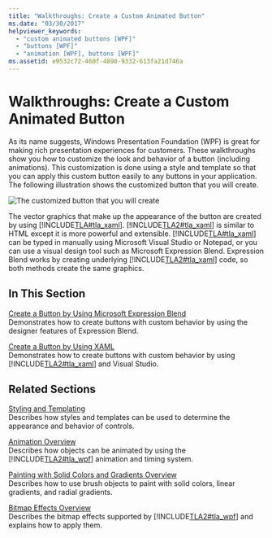 ```yaml
---
title: "Walkthroughs: Create a Custom Animated Button"
ms.date: "03/30/2017"
helpviewer_keywords: 
  - "custom animated buttons [WPF]"
  - "buttons [WPF]"
  - "animation [WPF], buttons [WPF]"
ms.assetid: e9532c72-460f-4898-9332-613fa21d746a
---
```

# Walkthroughs: Create a Custom Animated Button
As its name suggests, Windows Presentation Foundation (WPF) is great for making rich presentation experiences for customers. These walkthroughs show you how to customize the look and behavior of a button (including animations). This customization is done using a style and template so that you can apply this custom button easily to any buttons in your application. The following illustration shows the customized button that you will create.  
  
 ![The customized button that you will create](./media/custom-button-blend-intro.jpg "custom_button_blend_Intro")  
  
 The vector graphics that make up the appearance of the button are created by using [!INCLUDE[TLA#tla_xaml](../../../../includes/tlasharptla-xaml-md.md)]. [!INCLUDE[TLA2#tla_xaml](../../../../includes/tla2sharptla-xaml-md.md)] is similar to HTML except it is more powerful and extensible. [!INCLUDE[TLA#tla_xaml](../../../../includes/tlasharptla-xaml-md.md)] can be typed in manually using Microsoft Visual Studio or Notepad, or you can use a visual design tool such as Microsoft Expression Blend. Expression Blend works by creating underlying [!INCLUDE[TLA2#tla_xaml](../../../../includes/tla2sharptla-xaml-md.md)] code, so both methods create the same graphics.  
  
## In This Section  
 [Create a Button by Using Microsoft Expression Blend](walkthrough-create-a-button-by-using-microsoft-expression-blend.md)  
 Demonstrates how to create buttons with custom behavior by using the designer features of Expression Blend.  
  
 [Create a Button by Using XAML](walkthrough-create-a-button-by-using-xaml.md)  
 Demonstrates how to create buttons with custom behavior by using [!INCLUDE[TLA2#tla_xaml](../../../../includes/tla2sharptla-xaml-md.md)] and Visual Studio.  
  
## Related Sections  
 [Styling and Templating](styling-and-templating.md)  
 Describes how styles and templates can be used to determine the appearance and behavior of controls.  
  
 [Animation Overview](../graphics-multimedia/animation-overview.md)  
 Describes how objects can be animated by using the [!INCLUDE[TLA2#tla_wpf](../../../../includes/tla2sharptla-wpf-md.md)] animation and timing system.  
  
 [Painting with Solid Colors and Gradients Overview](../graphics-multimedia/painting-with-solid-colors-and-gradients-overview.md)  
 Describes how to use brush objects to paint with solid colors, linear gradients, and radial gradients.  
  
 [Bitmap Effects Overview](../graphics-multimedia/bitmap-effects-overview.md)  
 Describes the bitmap effects supported by [!INCLUDE[TLA2#tla_wpf](../../../../includes/tla2sharptla-wpf-md.md)] and explains how to apply them.
